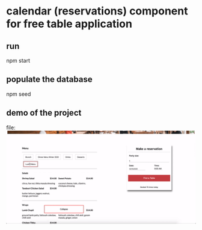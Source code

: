 # calendar (reservations) component for free table application

## run

npm start

## populate the database

npm seed

## demo of the project
file: ![demo](demo.gif)
